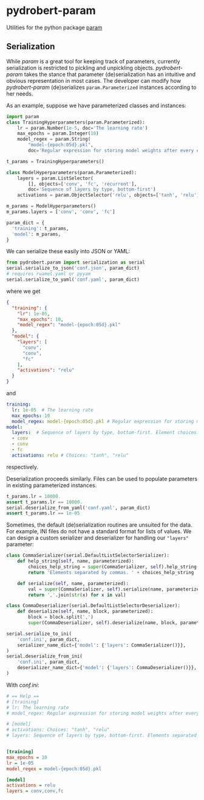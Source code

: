 # pydrobert-param
Utilities for the python package [param](http://param.pyviz.org/)

## Serialization
While _param_ is a great tool for keeping track of parameters, currently
serialization is restricted to pickling and unpickling objects.
_pydrobert-param_ takes the stance that parameter (de)serialization has an
intuitive and obvious representation in most cases. The developer can modify
how _pydrobert-param_ (de)serializes `param.Parameterized` instances according
to her needs.

As an example, suppose we have parameterized classes and instances:
``` python
import param
class TrainingHyperparameters(param.Parameterized):
    lr = param.Number(1e-5, doc='The learning rate')
    max_epochs = param.Integer(10)
    model_regex = param.String(
        "model-{epoch:05d}.pkl",
        doc='Regular expression for storing model weights after every epoch')

t_params = TrainingHyperparameters()

class ModelHyperparameters(param.Parameterized):
    layers = param.ListSelector(
        [], objects=['conv', 'fc', 'recurrent'],
        doc='Sequence of layers by type, bottom-first')
    activations = param.ObjectSelector('relu', objects=['tanh', 'relu'])

m_params = ModelHyperparameters()
m_params.layers = ['conv', 'conv', 'fc']

param_dict = {
  'training': t_params,
  'model': m_params,
}
```
We can serialize these easily into JSON or YAML:
``` python
from pydrobert.param import serialization as serial
serial.serialize_to_json('conf.json', param_dict)
# requires ruamel.yaml or pyyam
serial.serialize_to_yaml('conf.yaml', param_dict)
```
where we get
``` json
{
  "training": {
    "lr": 1e-05,
    "max_epochs": 10,
    "model_regex": "model-{epoch:05d}.pkl"
  },
  "model": {
    "layers": [
      "conv",
      "conv",
      "fc"
    ],
    "activations": "relu"
  }
}
```
and
``` yaml
training:
  lr: 1e-05  # The learning rate
  max_epochs: 10
  model_regex: model-{epoch:05d}.pkl # Regular expression for storing model weights after every epoch
model:
  layers:  # Sequence of layers by type, bottom-first. Element choices: "conv", "fc", "recurrent"
  - conv
  - conv
  - fc
  activations: relu # Choices: "tanh", "relu"
```
respectively.

Deserialization proceeds similarly. Files can be used to populate parameters in
existing parameterized instances.
``` python
t_params.lr = 10000.
assert t_params.lr == 10000.
serial.deserialize_from_yaml('conf.yaml', param_dict)
assert t_params.lr == 1e-05
```

Sometimes, the default (de)serialization routines are unsuited for the data.
For example, INI files do not have a standard format for lists of values. We
can design a custom serializer and deserializer for handling our `"layers"`
parameter:
``` python
class CommaSerializer(serial.DefaultListSelectorSerializer):
    def help_string(self, name, parameterized):
        choices_help_string = super(CommaSerializer, self).help_string(name, parameterized)
        return 'Elements separated by commas. ' + choices_help_string

    def serialize(self, name, parameterized):
        val = super(CommaSerializer, self).serialize(name, parameterized)
        return ','.join(str(x) for x in val)

class CommaDeserializer(serial.DefaultListSelectorDeserializer):
    def deserialize(self, name, block, parameterized):
        block = block.split(',')
        super(CommaDeserializer, self).deserialize(name, block, parameterized)

serial.serialize_to_ini(
    'conf.ini', param_dict,
    serializer_name_dict={'model': {'layers': CommaSerializer()}},
)
serial.deserialize_from_ini(
    'conf.ini', param_dict,
    deserializer_name_dict={'model': {'layers': CommaDeserializer()}},
)
```
With _conf.ini_:
``` INI
# == Help ==
# [training]
# lr: The learning rate
# model_regex: Regular expression for storing model weights after every epoch

# [model]
# activations: Choices: "tanh", "relu"
# layers: Sequence of layers by type, bottom-first. Elements separated by commas. Element choices: "conv", "fc", "recurrent"


[training]
max_epochs = 10
lr = 1e-05
model_regex = model-{epoch:05d}.pkl

[model]
activations = relu
layers = conv,conv,fc
```
